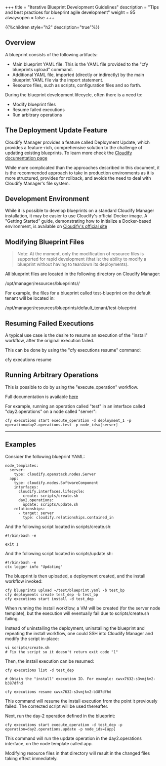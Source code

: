 +++
title = "Iterative Blueprint Development Guidelines"
description = "Tips and best practices for blueprint agile development"
weight = 95
alwaysopen = false
+++

{{%children style="h2" description="true"%}}

## Overview

A blueprint consists of the following artifacts:

- Main blueprint YAML file. This is the YAML file provided to the "cfy blueprints upload" command.
- Additional YAML file, imported (directly or indirectly) by the main blueprint YAML file via the import statement.
- Resource files, such as scripts, configuration files and so forth.

During the blueprint development lifecycle, often there is a need to:

- Modify blueprint files
- Resume failed executions
- Run arbitrary operations


## The Deployment Update Feature

Cloudify Manager provides a feature called Deployment Update, which provides a feature-rich, comprehensive solution to the challenge of updating existing blueprints. To learn more check the [Cloudify documentation page](https://docs.cloudify.co/4.6/working_with/manager/update-deployment/)

While more complicated than the approaches described in this document, it is the recommended approach to take in production environments as it is more structured, provides for rollback, and avoids the need to deal with Cloudify Manager's file system.

## Development Environment

While it is possible to develop blueprints on a standard Cloudify Manager installation, it may be easier to use Cloudify's official Docker image. A "Getting Started" guide, demonstrating how to initialize a Docker-based environment, is available on [Cloudify's official site](https://cloudify.co/getting-started/#local)

## Modifying Blueprint Files

> Note: At the moment, only the modification of resource files is supported for rapid development (that is: the ability to modify a blueprint without having to teardown its deployments).

All blueprint files are located in the following directory on Cloudify Manager:

/opt/manager/resources/blueprints/<tenant-name>/<blueprint-name>

For example, the files for a blueprint called test-blueprint on the default tenant will be located in:

/opt/manager/resources/blueprints/default_tenant/test-blueprint


## Resuming Failed Executions

A typical use case is the desire to resume an execution of the "install" workflow, after the original execution failed.

This can be done by using the "cfy executions resume" command:

cfy executions resume <execution-id>

## Running Arbitrary Operations

This is possible to do by using the "execute_operation" workflow.

Full documentation is available [here](https://docs.cloudify.co/4.6/working_with/workflows/built-in-workflows/#the-execute-operation-workflow)

For example, running an operation called "test" in an interface called "day2.operations" on a node called "server":

`cfy executions start execute_operation -d deployment_1 -p operation=day2.operations.test -p node_ids=[server]`

****************************

## Examples

Consider the following blueprint YAML:

```
node_templates:
  server:
    type: cloudify.openstack.nodes.Server
  app:
    type: cloudify.nodes.SoftwareComponent
    interfaces:
      cloudify.interfaces.lifecycle:
        create: scripts/create.sh
      day2.operations:
        update: scripts/update.sh
    relationships:
      - target: server
        type: cloudify.relationships.contained_in
```

And the following script located in scripts/create.sh:

```
#!/bin/bash -e

exit 1
```

And the following script located in scripts/update.sh:

```
#!/bin/bash -e
ctx logger info "Updating"
```

The blueprint is then uploaded, a deployment created, and the install workflow invoked:

```
cfy blueprints upload ~/test/blueprint.yaml -b test_bp
cfy deployments create test_dep -b test_bp
cfy executions start install -d test_dep
```

When running the install workflow, a VM will be created (for the server node template), but the execution will eventually fail due to scripts/create.sh failing.

Instead of uninstalling the deployment, uninstalling the blueprint and repeating the install workflow, one could SSH into Cloudify Manager and modify the script in-place:

```cd /opt/manager/resources/blueprints/default_tenant/test_bp
vi scripts/create.sh
# Fix the script so it doesn't return exit code "1"
```

Then, the install execution can be resumed:

```
cfy executions list -d test_dep

# Obtain the "install" execution ID. For example: cwvx7632-s3vmjkv2-b387dfhd

cfy executions resume cwvx7632-s3vmjkv2-b387dfhd
```

This command will resume the install execution from the point it previously failed. The corrected script will be used thereafter.

Next, run the day-2 operation defined in the blueprint:

```
cfy executions start execute_operation -d test_dep -p operation=day2.operations.update -p node_ids=[app]
```

This command will run the update operation in the day2.operations interface, on the node template called app.






Modifying resource files in that directory will result in the changed files taking effect immediately.
